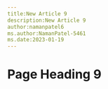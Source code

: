 ```yaml
---
title:New Article 9
description:New Article 9
author:namanpatel6
ms.author:NamanPatel-5461
ms.date:2023-01-19
---
```


# Page Heading 9


